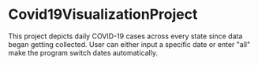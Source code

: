 # Covid19VisualizationProject
This project depicts daily COVID-19 cases across every state since data began getting collected. User can either input a specific date or enter "all" make the program switch dates automatically.
